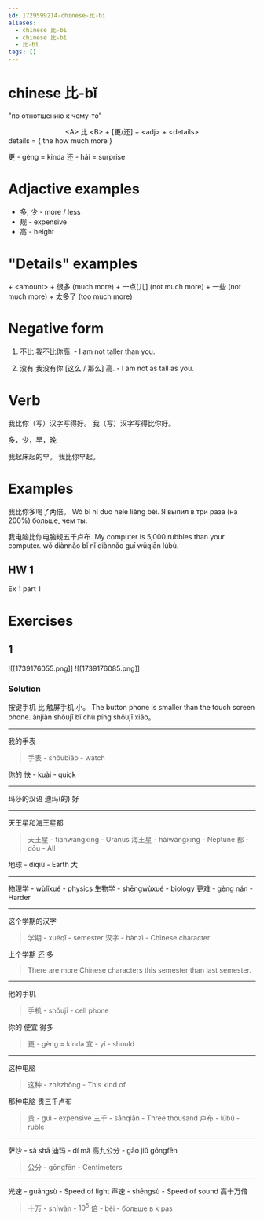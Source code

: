 ```yaml
---
id: 1729599214-chinese-比-bi
aliases:
  - chinese 比-bi
  - chinese 比-bǐ
  - 比-bǐ
tags: []
---
```

# chinese 比-bǐ

"по отнотшению к чему-то"

<center> &lt;A&gt; 比 &lt;B&gt; + [更/还] + &lt;adj&gt; + &lt;details&gt; </center>
details = {
    the how much more
}

更 - gèng = kinda
还 - hái = surprise

# Adjactive examples

- 多, 少 - more / less
- 规 - expensive
- 高 - height

# "Details" examples

\+ <amount\>
\+ 很多 (much more)
\+ 一点[儿] (not much more)
\+ 一些 (not much more)
\+ 太多了 (too much more)

# Negative form

1. 不比
   我不比你高. - I am not taller than you.

2. 没有
   我没有你 [这么 / 那么] 高. - I am not as tall as you.

# Verb
我比你（写）汉字写得好。
我（写）汉字写得比你好。

多，少，早，晚

我起床起的早。
我比你早起。


# Examples

我比你多喝了两倍。
Wǒ bǐ nǐ duō hēle liǎng bèi.
Я выпил в три раза (на 200%) больше, чем ты.

我电脑比你电脑规五千卢布.
My computer is 5,000 rubbles than your computer.
wǒ diànnǎo bǐ nǐ diànnǎo guī wǔqiān lúbù.

## HW 1

Ex 1 part 1

# Exercises

## 1

![[1739176055.png]]
![[1739176085.png]]

### Solution

按键手机 比 触屏手机 小。
The button phone is smaller than the touch screen phone.
ànjiàn shǒujī bǐ chù píng shǒujī xiǎo。

---
我的手表
> 手表 - shǒubiǎo - watch

你的
快 - kuài - quick

---
玛莎的汉语
迪玛(的)
好

---
天王星和海王星都
> 天王星 - tiānwángxīng - Uranus
> 海王星 - hǎiwángxīng - Neptune
> 都 - dōu - All

地球 - dìqiú - Earth
大

---
物理学 - wùlǐxué - physics
生物学 - shēngwùxué - biology
更难 - gèng nán - Harder

---
这个学期的汉字
> 学期 - xuéqī - semester
> 汉字 - hànzì - Chinese character

上个学期
还 多
> There are more Chinese characters this semester than last semester.

---
他的手机
> 手机 - shǒujī - cell phone

你的
便宜 得多
> 更 - gèng = kinda
> 宜 - yí - should

---
这种电脑
> 这种 - zhèzhǒng - This kind of

那种电脑
贵三千卢布
> 贵 - guì - expensive
> 三千 - sānqiān - Three thousand
> 卢布 - lúbù - ruble

---
萨沙 - sà shā
迪玛 - dí mǎ
高九公分 - gāo jiǔ gōngfēn
> 公分 - gōngfēn - Centimeters

---
光速 - guāngsù - Speed of light
声速 - shēngsù - Speed of sound
高十万倍
> 十万 - shíwàn - $10^5$
> 倍 - bèi - больше в k раз
